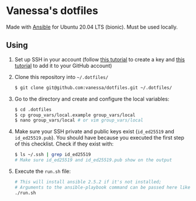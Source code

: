 # Vanessa's dotfiles

Made with [Ansible](https://www.ansible.com/) for Ubuntu 20.04 LTS (bionic). Must be used locally.

## Using

1. Set up SSH in your account (follow [this tutorial](https://help.github.com/en/github/authenticating-to-github/generating-a-new-ssh-key-and-adding-it-to-the-ssh-agent) to create a key and [this tutorial](https://help.github.com/en/github/authenticating-to-github/adding-a-new-ssh-key-to-your-github-account) to add it to your GitHub account)
1. Clone this repository into `~/.dotfiles/`

    ```bash
    $ git clone git@github.com:vanessa/dotfiles.git ~/.dotfiles/
    ```
1. Go to the directory and create and configure the local variables:

    ```bash
    $ cd .dotfiles
    $ cp group_vars/local.example group_vars/local
    $ nano group_vars/local # or vim group_vars/local
    ```
1. Make sure your SSH private and public keys exist (`id_ed25519` and `id_ed25519.pub`). You should have because you executed the first step of this checklist. Check if they exist with:

    ```bash
    $ ls ~/.ssh | grep id_ed25519
    # Make sure id_ed25519 and id_ed25519.pub show on the output
    ```
1. Execute the `run.sh` file:

    ```bash
    # This will install ansible 2.5.2 if it's not installed;
    # Arguments to the ansible-playbook command can be passed here like: ./run.sh --tags=vscode
    ./run.sh
    ```
